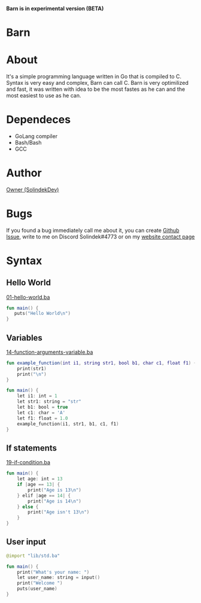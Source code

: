 #### Barn is in experimental version (BETA)
# Barn
# About
It's a simple programming language written in Go that is compiled to C.
Syntax is very easy and complex, Barn can call C. Barn is very optimilized
and fast, it was written with idea to be the most fastes as he can and the 
most easiest to use as he can.
# Dependeces
- GoLang compiler
- Bash/Bash
- GCC
# Author
[Owner (SolindekDev)](https://github.com/solindekdev/)
# Bugs
If you found a bug immediately call me about it, you can create [Github Issue](), write to me on Discord Solindek#4773 or on my [website contact page](https://solindek.tech/contact.html)
# Syntax
## Hello World
[01-hello-world.ba](./examples/01-hello-world.ba)
```kotlin
fun main() {
   puts("Hello World\n")
}
```
## Variables
[14-function-arguments-variable.ba](./examples/14-function-arguments-variable.ba)
```kotlin
fun example_function(int i1, string str1, bool b1, char c1, float f1) {
    print(str1)
    print("\n")
}

fun main() {
    let i1: int = 1
    let str1: string = "str"
    let b1: bool = true
    let c1: char = 'A'
    let f1: float = 1.0
    example_function(i1, str1, b1, c1, f1)
}
```
## If statements
[19-if-condition.ba](./examples/19-if-condition.ba)
```kotlin
fun main() {
    let age: int = 13
    if |age == 13| {
        print("Age is 13\n")
    } elif |age == 14| {
        print("Age is 14\n")    
    } else {
        print("Age isn't 13\n")
    }
}
```
## User input
```kotlin
@import "lib/std.ba"

fun main() {
	print("What's your name: ")
	let user_name: string = input()
	print("Welcome ")
	puts(user_name)
}
```